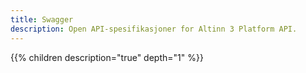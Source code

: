 ```yaml
---
title: Swagger
description: Open API-spesifikasjoner for Altinn 3 Platform API.
---
```


{{% children description="true" depth="1" %}}
